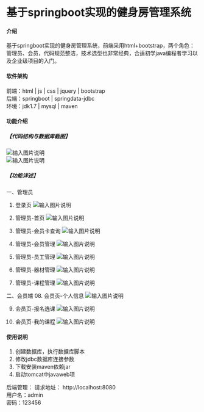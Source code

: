 # 基于springboot实现的健身房管理系统

#### 介绍
基于springboot实现的健身房管理系统，前端采用html+bootstrap，两个角色：管理员、会员，代码规范整洁，技术选型也非常经典，合适初学java编程者学习以及企业级项目的入门。


#### 软件架构
前端：html | js | css | jquery | bootstrap  
后端：springboot | springdata-jdbc  
环境：jdk1.7 | mysql | maven           


#### 功能介绍
##### 【代码结构与数据库截图】
![输入图片说明](images/00.%20代码.jpg)  
![输入图片说明](images/00.%20数据库.jpg)  

##### 【功能详述】 
一、管理员  
  01. 登录页
![输入图片说明](images/01.%20登录页.jpg)  
  
  02. 管理员-首页
![输入图片说明](images/02.%20管理员-首页.jpg)    
  
  03. 管理员-会员卡查询
![输入图片说明](images/03.%20管理员-会员卡查询.jpg)    
  
  04. 管理员-会员管理
![输入图片说明](images/04.%20管理员-会员管理.jpg)    
  
  05. 管理员-员工管理
![输入图片说明](images/05.%20管理员-员工管理.jpg)    
  
  06. 管理员-器材管理
![输入图片说明](images/06.%20管理员-器材管理.jpg)    
  
  07. 管理员-课程管理
![输入图片说明](images/07.%20管理员-课程管理.jpg)    
  
二、会员端
  08. 会员页-个人信息
![输入图片说明](images/08.%20会员页-个人信息.jpg)   
  
  09. 会员页-报名选课
![输入图片说明](images/09.%20会员页-报名选课.jpg)     
  
  10. 会员页-我的课程
![输入图片说明](images/10.%20会员页-我的课程.jpg)        


#### 使用说明
1. 创建数据库，执行数据库脚本  
2. 修改jdbc数据库连接参数  
3. 下载安装maven依赖jar  
4. 启动tomcat中javaweb项  

后端管理： 
    请求地址： http://localhost:8080      
    用户名：admin    
    密码：123456      
  

